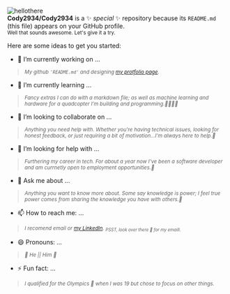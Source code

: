 ![hellothere](https://media3.giphy.com/media/Nx0rz3jtxtEre/giphy.gif)    
**Cody2934/Cody2934** is a ✨ _special_ ✨ repository because its `README.md` (this file) appears on your GitHub profile.    
<sup>Well that sounds awesome. Let's give it a try.<sup>

Here are some ideas to get you started:    

- 🔭 I’m currently working on ...    
> *<sup>My github `'README.md'` and designing [my protfolio page](codylylebrown.com).<sup>*
- 🌱 I’m currently learning ...    
> *<sup>Fancy extras I can do with a markdown file; as well as machine learning and hardware for a quadcopter I'm building and programming.:helicopter::helicopter::helicopter::helicopter:<sup>*
- 👯 I’m looking to collaborate on ...    
> *<sup>Anything you need help with. Whether you're having technical issues, looking for honest feedback, or just requiring a bit of motivation...I'm always here to help.:clap:<sup>*
- 🤔 I’m looking for help with ...    
> *<sup>Furthering my career in tech. For about a year now I've been a software developer and am currnetly open to employment opportunities.:office:<sup>*
- 💬 Ask me about ...    
> *<sup>Anything you want to know more about. Some say knowledge is power; I feel true power comes from sharing the knowledge you have with others.:muscle:<sup>*
- 📫 How to reach me: ...    
> *<sup>I recomend email or [my LinkedIn](https://www.linkedin.com/in/codylylebrown/). <sub>PSST, look over there :eyes: for my emaill.<sub><sup>*
- 😄 Pronouns: ...    
> *<sup>:boy: He || Him :man:<sup>*
- ⚡ Fun fact: ...    
> *<sup>I qualified for the Olympics :dart: when I was 19 but chose to focus on other things.<sup>*

